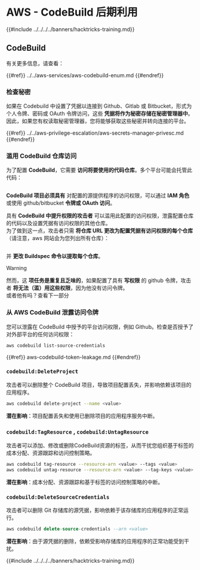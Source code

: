 # AWS - CodeBuild 后期利用

{{#include ../../../../banners/hacktricks-training.md}}

## CodeBuild

有关更多信息，请查看：

{{#ref}}
../../aws-services/aws-codebuild-enum.md
{{#endref}}

### 检查秘密

如果在 Codebuild 中设置了凭据以连接到 Github、Gitlab 或 Bitbucket，形式为个人令牌、密码或 OAuth 令牌访问，这些 **凭据将作为秘密存储在秘密管理器中**。\
因此，如果您有权读取秘密管理器，您将能够获取这些秘密并转向连接的平台。

{{#ref}}
../../aws-privilege-escalation/aws-secrets-manager-privesc.md
{{#endref}}

### 滥用 CodeBuild 仓库访问

为了配置 **CodeBuild**，它需要 **访问将要使用的代码仓库**。多个平台可能会托管此代码：

<figure><img src="../../../../images/image (96).png" alt=""><figcaption></figcaption></figure>

**CodeBuild 项目必须具有** 对配置的源提供程序的访问权限，可以通过 **IAM 角色** 或使用 github/bitbucket **令牌或 OAuth 访问**。

具有 **CodeBuild 中提升权限的攻击者** 可以滥用此配置的访问权限，泄露配置仓库的代码以及设置凭据有访问权限的其他仓库。\
为了做到这一点，攻击者只需 **将仓库 URL 更改为配置凭据有访问权限的每个仓库**（请注意，aws 网站会为您列出所有仓库）：

<figure><img src="../../../../images/image (107).png" alt=""><figcaption></figcaption></figure>

并 **更改 Buildspec 命令以提取每个仓库**。

> [!WARNING]
> 然而，这 **项任务是重复且乏味的**，如果配置了具有 **写权限** 的 github 令牌，攻击者 **将无法（滥）用这些权限**，因为他没有访问令牌。\
> 或者他有吗？查看下一部分

### 从 AWS CodeBuild 泄露访问令牌

您可以泄露在 CodeBuild 中授予的平台访问权限，例如 Github。检查是否授予了对外部平台的任何访问权限：
```bash
aws codebuild list-source-credentials
```
{{#ref}}
aws-codebuild-token-leakage.md
{{#endref}}

### `codebuild:DeleteProject`

攻击者可以删除整个 CodeBuild 项目，导致项目配置丢失，并影响依赖该项目的应用程序。
```bash
aws codebuild delete-project --name <value>
```
**潜在影响**：项目配置丢失和使用已删除项目的应用程序服务中断。

### `codebuild:TagResource` , `codebuild:UntagResource`

攻击者可以添加、修改或删除CodeBuild资源的标签，从而干扰您组织基于标签的成本分配、资源跟踪和访问控制策略。
```bash
aws codebuild tag-resource --resource-arn <value> --tags <value>
aws codebuild untag-resource --resource-arn <value> --tag-keys <value>
```
**潜在影响**：成本分配、资源跟踪和基于标签的访问控制策略的中断。

### `codebuild:DeleteSourceCredentials`

攻击者可以删除 Git 存储库的源凭据，影响依赖于该存储库的应用程序的正常运行。
```sql
aws codebuild delete-source-credentials --arn <value>
```
**潜在影响**：由于源凭据的删除，依赖受影响存储库的应用程序的正常功能受到干扰。

{{#include ../../../../banners/hacktricks-training.md}}

